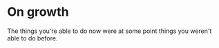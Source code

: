 # On growth

The things you're able to do now were at some point things you weren't able to do before.
